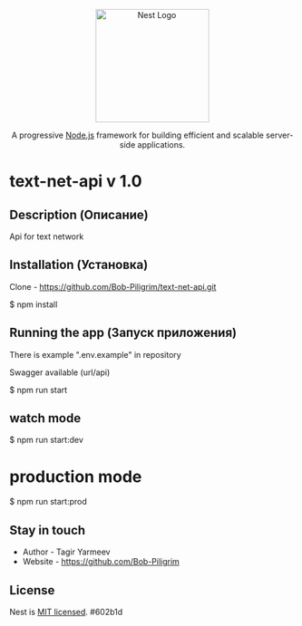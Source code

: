 <p align="center">
  <a href="http://nestjs.com/" target="blank"><img src="https://nestjs.com/img/logo-small.svg" width="200" alt="Nest Logo" /></a>
</p>

[circleci-image]: https://img.shields.io/circleci/build/github/nestjs/nest/master?token=abc123def456
[circleci-url]: https://circleci.com/gh/nestjs/nest

  <p align="center">A progressive <a href="http://nodejs.org" target="_blank">Node.js</a> framework for building efficient and scalable server-side applications.</p>
    <p align="center">

# text-net-api v 1.0

## Description (Описание)

Api for text network

## Installation (Установка)

Clone - https://github.com/Bob-Piligrim/text-net-api.git

$ npm install

## Running the app (Запуск приложения)

There is example ".env.example" in repository

Swagger available (url/api)

$ npm run start

## watch mode

$ npm run start:dev

# production mode

$ npm run start:prod

## Stay in touch

- Author - Tagir Yarmeev
- Website - https://github.com/Bob-Piligrim

## License

Nest is [MIT licensed](LICENSE).
#602b1d
